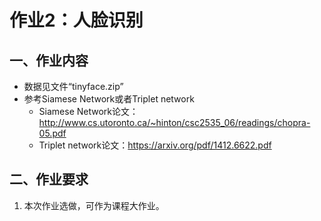 # 作业2：人脸识别

## 一、作业内容

- 数据见文件“tinyface.zip”
- 参考Siamese Network或者Triplet network
  - Siamese Network论文：http://www.cs.utoronto.ca/~hinton/csc2535_06/readings/chopra-05.pdf
  - Triplet network论文：https://arxiv.org/pdf/1412.6622.pdf

## 二、作业要求

1. 本次作业选做，可作为课程大作业。

